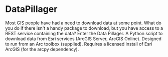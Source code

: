 # DataPillager
Most GIS people have had a need to download data at some point. What do you do if there isn't a handy package to download, but you have access to a REST service containing the data?
Enter the Data Pillager. 
A Python script to download data from Esri services (ArcGIS Server, ArcGIS Online).
Designed to run from an Arc toolbox (supplied).
Requires a licensed install of Esri ArcGIS (for the arcpy dependency).
